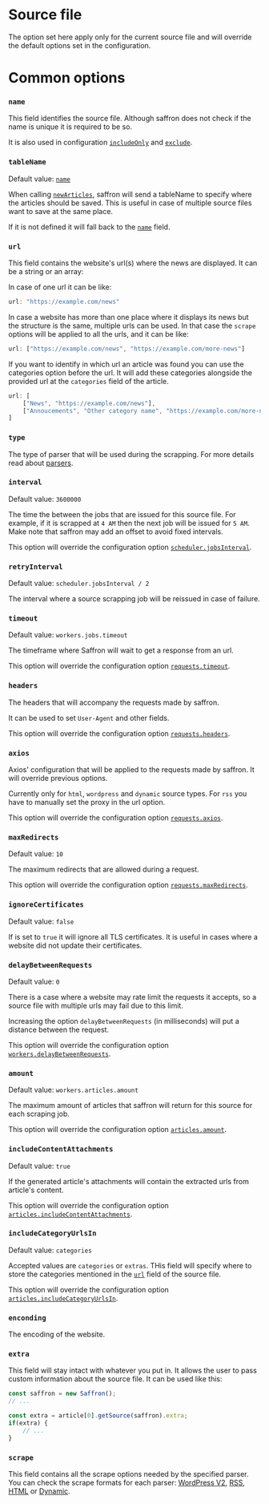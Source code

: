 # Source file

The option set here apply only for the current source file and will override the default
options set in the configuration.

# Common options

### `name`
This field identifies the source file.
Although saffron does not check if the name is unique it is required to be so.

It is also used in configuration [`includeOnly`](../configuration#includeonly)
and [`exclude`](../configuration#exclude).

### `tableName`
Default value: [`name`](#name)

When calling [`newArticles`](../configuration.md#newarticles), saffron will send a tableName
to specify where the articles should be saved.
This is useful in case of multiple source files want to save at the same place.

If it is not defined it will fall back to the [`name`](#name) field.

### `url`
This field contains the website's url(s) where the news are displayed.
It can be a string or an array:

In case of one url it can be like:
```js
url: "https://example.com/news"
```

In case a website has more than one place where it displays its news but the structure is the same,
multiple urls can be used.
In that case the `scrape` options will be applied to all the urls, and it can be like:

```js
url: ["https://example.com/news", "https://example.com/more-news"]
```

If you want to identify in which url an article was found you can use the categories option before the url.
It will add these categories alongside the provided url at the `categories` field of the article.

```js
url: [
    ["News", "https://example.com/news"],
    ["Annoucements", "Other category name", "https://example.com/more-news"]
]
```

### `type`
The type of parser that will be used during the scrapping.
For more details read about [parsers](../../README.md#parsers).

### `interval`
Default value: `3600000`

The time the between the jobs that are issued for this source file.
For example, if it is scrapped at `4 AM` then the next job will be issued for `5 AM`.
Make note that saffron may add an offset to avoid fixed intervals.

This option will override the configuration option [`scheduler.jobsInterval`](../configuration#jobsInterval).

### `retryInterval`
Default value: `scheduler.jobsInterval / 2`

The interval where a source scrapping job will be reissued in case of failure.

### `timeout`
Default value: `workers.jobs.timeout`

The timeframe where Saffron will wait to get a response from an url.

This option will override the configuration option [`requests.timeout`](../configuration#requeststimeout).

### `headers`
The headers that will accompany the requests made by saffron.

It can be used to set `User-Agent` and other fields.

This option will override the configuration option [`requests.headers`](../configuration#requestsheaders).

### `axios`
Axios' configuration that will be applied to the requests made by saffron.
It will override previous options.

Currently only for `html`, `wordpress` and `dynamic` source types.
For `rss` you have to manually set the proxy in the url option.

This option will override the configuration option [`requests.axios`](../configuration#requestsaxios).

### `maxRedirects`
Default value: `10`

The maximum redirects that are allowed during a request.

This option will override the configuration option [`requests.maxRedirects`](../configuration#requestsmaxRedirects).

### `ignoreCertificates`
Default value: `false`

If is set to `true` it will ignore all TLS certificates. It is useful in cases where a website
did not update their certificates.

### `delayBetweenRequests`
Default value: `0`

There is a case where a website may rate limit the requests it accepts, so a source
file with multiple urls may fail due to this limit.

Increasing the option `delayBetweenRequests` (in milliseconds) will put a distance
between the request.

This option will override the configuration option [`workers.delayBetweenRequests`](../configuration#delayBetweenRequests).

### `amount`
Default value: `workers.articles.amount`

The maximum amount of articles that saffron will return for this source for each scraping job.

This option will override the configuration option [`articles.amount`](../configuration#articlesamount).

### `includeContentAttachments`
Default value: `true`

If the generated article's attachments will contain the extracted urls from article's content.

This option will override the configuration option [`articles.includeContentAttachments`](../configuration#articlesincludeContentAttachments).

### `includeCategoryUrlsIn`
Default value: `categories`

Accepted values are `categories` or `extras`.
THis field will specify where to store the categories mentioned in the [`url`](#url) field of the source file.

This option will override the configuration option [`articles.includeCategoryUrlsIn`](../configuration#articlesincludeCategoryUrlsIn).

### `enconding`
The encoding of the website.

### `extra`
This field will stay intact with whatever you put in.
It allows the user to pass custom information about the source file.
It can be used like this:

```javascript
const saffron = new Saffron();
// ...

const extra = article[0].getSource(saffron).extra;
if(extra) {
    // ...
}
```

### `scrape`
This field contains all the scrape options needed by the specified parser.
You can check the scrape formats for each parser:
[WordPress V2](./wordpress_v2.md), [RSS](./rss.md), [HTML](./html.md) or [Dynamic](./dynamic.md).
